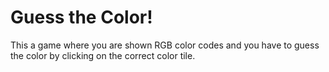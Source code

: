 # Guess the Color!
This a game where you are shown RGB color codes and you have to guess the color by clicking on the correct color tile.
